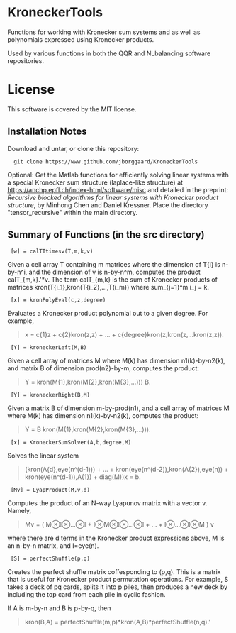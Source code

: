 # KroneckerTools
Functions for working with Kronecker sum systems and as well as polynomials expressed using Kronecker products.

Used by various functions in both the QQR and NLbalancing software repositories.

# License
This software is covered by the MIT license.

## Installation Notes
Download and untar, or clone this repository:
```
  git clone https://www.github.com/jborggaard/KroneckerTools
```

Optional: 
Get the Matlab functions for efficiently solving linear systems with a special Kronecker sum structure (laplace-like structure) at https://anchp.epfl.ch/index-html/software/misc and detailed in the preprint: _Recursive blocked algorithms for linear systems with Kronecker product structure_, by Minhong Chen and Daniel Kressner.  Place the directory "tensor_recursive" within the main directory.

## Summary of Functions (in the src directory)
```
 [w] = calTTtimesv(T,m,k,v)
```
Given a cell array T containing m matrices where the dimension of T{i} is n-by-n^i, and the dimension of v is n-by-n^m, computes the product
calT_{m,k}.'*v.  The term calT_{m,k} is the sum of Kronecker products of matrices kron(T{i_1},kron(T{i_2},...,T(i_m)) where sum_{j=1}^m i_j = k.

```
 [x] = kronPolyEval(c,z,degree)
```
Evaluates a Kronecker product polynomial out to a given degree.  For example, 

> x = c{1}z + c{2}kron(z,z) + ... + c{degree}kron(z,kron(z,...kron(z,z)).

```
 [Y] = kroneckerLeft(M,B)
```
Given a cell array of matrices M where M(k) has dimension n1(k)-by-n2(k), and matrix B of dimension prod(n2)-by-m, computes the product:

> Y = kron(M{1},kron(M{2},kron(M{3},...))) B.

```
 [Y] = kroneckerRight(B,M)
```
Given a matrix B of dimension m-by-prod(n1), and a cell array of matrices M where M(k) has dimension n1(k)-by-n2(k), computes the product:

> Y = B kron(M{1},kron(M{2},kron(M{3},...))).

```
 [x] = KroneckerSumSolver(A,b,degree,M)
```
Solves the linear system

> (kron(A{d},eye(n^(d-1))) + ... + kron(eye(n^(d-2)),kron(A{2}),eye(n)) + kron(eye(n^(d-1)),A{1}) + diag(M))x = b.

```
 [Mv] = LyapProduct(M,v,d)
```

Computes the product of an N-way Lyapunov matrix with a vector v.  Namely, 

> Mv = ( M⊗I⊗...⊗I + I⊗M⊗I⊗...⊗I + ... + I⊗...⊗I⊗M ) v

where there are d terms in the Kronecker product expressions above, M is an n-by-n matrix, and I=eye(n).

```
 [S] = perfectShuffle(p,q)
```
Creates the perfect shuffle matrix coffesponding to (p,q).  This is a matrix that is useful for Kronecker product permutation operations.  For example, S 
takes a deck of pq cards, splits it into p piles, then produces a new deck by including the top card from each pile in cyclic fashion.  

If A is m-by-n and B is p-by-q, then

> kron(B,A) = perfectShuffle(m,p)*kron(A,B)*perfectShuffle(n,q).'
